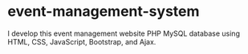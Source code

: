 # event-management-system
I develop this event management website PHP MySQL database using HTML, CSS, JavaScript, Bootstrap, and Ajax.
